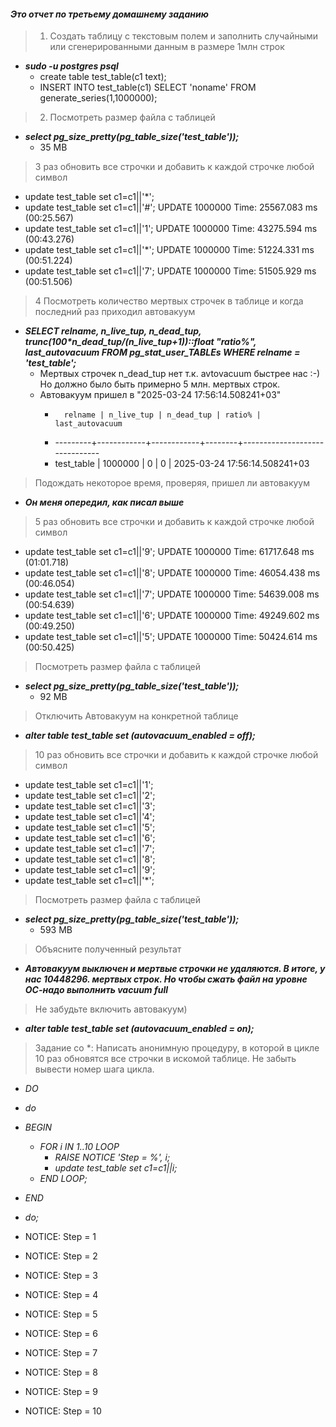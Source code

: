 #### *Это отчет по третьему  домашнему заданию*

>1. Создать таблицу с текстовым полем и заполнить случайными или сгенерированными данным в размере 1млн строк
  * **_sudo -u postgres psql_**
    * create table test_table(c1 text);
    * INSERT INTO test_table(c1) SELECT 'noname' FROM generate_series(1,1000000);


>2. Посмотреть размер файла с таблицей
 * **_select pg_size_pretty(pg_table_size('test_table'));_**
   * 35 MB 


> 3 раз обновить все строчки и добавить к каждой строчке любой символ
 * update test_table set c1=c1||'*';
 * update test_table set c1=c1||'#';
    UPDATE 1000000
Time: 25567.083 ms (00:25.567)
 * update test_table set c1=c1||'1';
   UPDATE 1000000
Time: 43275.594 ms (00:43.276)
 * update test_table set c1=c1||'*';
   UPDATE 1000000
Time: 51224.331 ms (00:51.224)
 * update test_table set c1=c1||'7';
   UPDATE 1000000
Time: 51505.929 ms (00:51.506)


> 4 Посмотреть количество мертвых строчек в таблице и когда последний раз приходил автовакуум
 * **_SELECT relname, n_live_tup, n_dead_tup, trunc(100*n_dead_tup/(n_live_tup+1))::float "ratio%", last_autovacuum FROM pg_stat_user_TABLEs WHERE relname = 'test_table';_**
   * Мертвых строчек n_dead_tup нет т.к. avtovacuum быстрее нас :-) Но должно было быть примерно 5 млн. мертвых строк.
   * Автовакуум пришел в "2025-03-24 17:56:14.508241+03"
     *       relname | n_live_tup | n_dead_tup | ratio% |        last_autovacuum
     * ---------+------------+------------+--------+-------------------------------
     * test_table    |    1000000 |          0 |      0 | 2025-03-24 17:56:14.508241+03


> Подождать некоторое время, проверяя, пришел ли автовакуум
 * **_Он меня опередил, как писал выше_**


> 5 раз обновить все строчки и добавить к каждой строчке любой символ
 * update test_table set c1=c1||'9';
   UPDATE 1000000
Time: 61717.648 ms (01:01.718)
 * update test_table set c1=c1||'8';
   UPDATE 1000000
Time: 46054.438 ms (00:46.054)
 * update test_table set c1=c1||'7';
  UPDATE 1000000
Time: 54639.008 ms (00:54.639)
 * update test_table set c1=c1||'6';
  UPDATE 1000000
Time: 49249.602 ms (00:49.250)
 * update test_table set c1=c1||'5';
UPDATE 1000000
Time: 50424.614 ms (00:50.425)

> Посмотреть размер файла с таблицей
 * **_select pg_size_pretty(pg_table_size('test_table'));_**
   * 92 MB 


> Отключить Автовакуум на конкретной таблице
 * **_alter table test_table set (autovacuum_enabled = off);_**


> 10 раз обновить все строчки и добавить к каждой строчке любой символ
 * update test_table set c1=c1||'1';
 * update test_table set c1=c1||'2';
 * update test_table set c1=c1||'3';
  * update test_table set c1=c1||'4';
 * update test_table set c1=c1||'5';
 * update test_table set c1=c1||'6';
 * update test_table set c1=c1||'7';
 * update test_table set c1=c1||'8';
 * update test_table set c1=c1||'9';
 * update test_table set c1=c1||'*';


> Посмотреть размер файла с таблицей
 * **_select pg_size_pretty(pg_table_size('test_table'));_**
   *  593 MB 


> Объясните полученный результат
 * **_Автовакуум выключен и мертвые строчки не удаляются. В итоге, у нас 10448296. мертвых строк. Но чтобы сжать файл на уровне ОС-надо выполнить vacuum full_**


> Не забудьте включить автовакуум)
 * **_alter table test_table set (autovacuum_enabled = on);_**


> Задание со *:
> Написать анонимную процедуру, в которой в цикле 10 раз обновятся все строчки в искомой таблице.
> Не забыть вывести номер шага цикла.
> 
 * _DO_
 * _$do$_
 * _BEGIN_
   * _FOR i IN 1..10 LOOP_
     * _RAISE NOTICE 'Step = %', i;_
     * _update test_table set c1=c1||i;_
   * _END LOOP;_
 * _END_
 * _$do$;_

* NOTICE:  Step = 1
* NOTICE:  Step = 2
* NOTICE:  Step = 3
* NOTICE:  Step = 4
* NOTICE:  Step = 5
* NOTICE:  Step = 6
* NOTICE:  Step = 7
* NOTICE:  Step = 8
* NOTICE:  Step = 9
* NOTICE:  Step = 10
